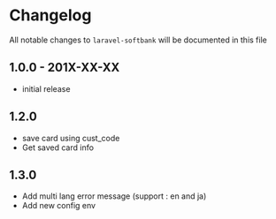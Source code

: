 # Changelog

All notable changes to `laravel-softbank` will be documented in this file

## 1.0.0 - 201X-XX-XX

- initial release

## 1.2.0

- save card using cust_code
- Get saved card info

## 1.3.0

- Add multi lang error message (support : en and ja)
- Add new config env
